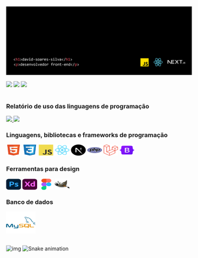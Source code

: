 ![Welcome](/davidDeveloper.png?raw=true)
<div>
  <a href = "https://me-portfolio-davidsoares.vercel.app/" target="blank"><img src="https://img.shields.io/badge/PORTFOLIO-black?style=for-the-badge&logo=dogecoin&logoColor=white" target="_blank"></a>
  <a href = "mailto:davidsoares2156@gmail.com"><img src="https://img.shields.io/badge/-Gmail-red?style=for-the-badge&logo=gmail&logoColor=white" target="_blank"></a>
  <a href="https://www.linkedin.com/in/david-soares-silva-014891229" target="_blank"><img src="https://img.shields.io/badge/-LinkedIn-%230077B5?style=for-the-badge&logo=linkedin&logoColor=white" target="_blank"></a>
  
  #

### Relatório de uso das linguagens de programação
<div>
  <a href="https://github.com/daviDsoareSS">
  <img src="https://github-readme-stats.vercel.app/api?username=daviDsoareSS&show_icons=true&theme=dark&include_all_commits=true&count_private=true"/>
  <img src="https://github-readme-stats.vercel.app/api/top-langs/?username=daviDsoareSS&layout=compact&langs_count=7&theme=dark"/>
  </a>
</div>

### Linguagens, bibliotecas e frameworks de programação
<img alt="HTML" src="https://github.com/devicons/devicon/blob/master/icons/html5/html5-original.svg" height="30" width="40">
<img alt="CSS" src="https://github.com/devicons/devicon/blob/master/icons/css3/css3-original.svg" height="30" width="40">
<img alt="JavaScript" src="https://github.com/devicons/devicon/blob/master/icons/javascript/javascript-original.svg" height="30" width="40">
<img alt="React JS" src="https://github.com/devicons/devicon/blob/master/icons/react/react-original.svg" height="30" width="40">
<img alt="Next JS" src="https://github.com/devicons/devicon/blob/master/icons/nextjs/nextjs-original.svg" height="30" width="40">
<img alt="PHP" src="https://github.com/devicons/devicon/blob/master/icons/php/php-original.svg" height="30" width="40">
<img alt="Laravel" src="https://github.com/devicons/devicon/blob/master/icons/laravel/laravel-original.svg" height="30" width="40">
<img alt="Bootstrap" src="https://github.com/devicons/devicon/blob/master/icons/bootstrap/bootstrap-original.svg" height="30" width="40" >


### Ferramentas para design
<img align="center" alt="David-Photoshop" height="30" width="40"
src="https://github.com/devicons/devicon/blob/master/icons/photoshop/photoshop-original.svg">
<img align="center" alt="David-Xd" height="30" width="40"
src="https://github.com/devicons/devicon/blob/master/icons/xd/xd-original.svg">
<img align="center" alt="David-Figma" height="30" width="40"
src="https://github.com/devicons/devicon/blob/master/icons/figma/figma-original.svg">
<img align="center" alt="David-Gimp" height="30" width="40"
src="https://github.com/devicons/devicon/blob/master/icons/gimp/gimp-original.svg">

### Banco de dados
<img alt="HTML" src="https://github.com/devicons/devicon/blob/master/icons/mysql/mysql-original-wordmark.svg" height="60" width="80">
  
##
![img](https://custom-icon-badges.herokuapp.com/badge/Commit-green.svg?logo=git-commit&logoColor=fff)
![Snake animation](https://github.com/daviDsoareSS/daviDsoareSS/blob/output/github-contribution-grid-snake.svg)

##
